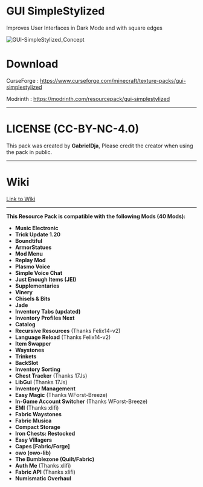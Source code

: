 # GUI SimpleStylized
Improves User Interfaces in Dark Mode and with square edges

![GUI-SimpleStylized_Concept](https://static.wixstatic.com/media/31958c_ef103eb0c4144f3385213ca5a4389117~mv2.png/v1/fill/w_646,h_367,al_c,q_85,usm_0.66_1.00_0.01,enc_auto/GUI-SimpleStylized_Banner.png)

# Download

CurseForge : https://www.curseforge.com/minecraft/texture-packs/gui-simplestylized

Modrinth : https://modrinth.com/resourcepack/gui-simplestylized

______________________________

# LICENSE (CC-BY-NC-4.0)

This pack was created by **GabrielDja**,
Please credit the creator when using the pack in public.
______________________________

# Wiki  

[Link to Wiki](https://gabriel-djalayer.gitbook.io/djaminimation-studio-wiki/liste-des-creations/gui-simplestylized)
______________________________

**This Resource Pack is compatible with the following Mods (40 Mods):**

- **Music Electronic**
- **Trick Update 1.20**
- **Boundtiful**
- **ArmorStatues**
- **Mod Menu**
- **Replay Mod**
- **Plasmo Voice**
- **Simple Voice Chat**
- **Just Enough Items (JEI)**
- **Supplementaries**
- **Vinery**
- **Chisels & Bits**
- **Jade**
- **Inventory Tabs (updated)**
- **Inventory Profiles Next**
- **Catalog**
- **Recursive Resources** (Thanks Felix14-v2)
- **Language Reload** (Thanks Felix14-v2)
- **Item Swapper**
- **Waystones**
- **Trinkets**
- **BackSlot**
- **Inventory Sorting**
- **Chest Tracker** (Thanks 17Js)
- **LibGui** (Thanks 17Js)
- **Inventory Management**
- **Easy Magic** (Thanks WForst-Breeze)
- **In-Game Account Switcher** (Thanks WForst-Breeze)
- **EMI** (Thanks xlifi)
- **Fabric Waystones**
- **Fabric Musica**
- **Compact Storage**
- **Iron Chests: Restocked**
- **Easy Villagers**
- **Capes [Fabric/Forge]**
- **owo (owo-lib)**
- **The Bumblezone (Quilt/Fabric)**
- **Auth Me** (Thanks xlifi)
- **Fabric API** (Thanks xlifi)
- **Numismatic Overhaul**
